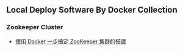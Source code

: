 ## Local Deploy Software By Docker Collection


### Zookeeper Cluster
+ [使用 Docker 一步搞定 ZooKeeper 集群的搭建](https://www.cnblogs.com/kingkoo/p/8732448.html)

